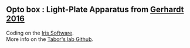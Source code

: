 
## Opto box : Light-Plate Apparatus from [Gerhardt 2016](https://www.nature.com/articles/srep35363)
Coding on the [Iris Software](http://taborlab.github.io/Iris/). <br/>
More info on the [Tabor's lab Github](https://github.com/taborlab/LPA-hardware).
